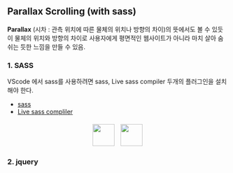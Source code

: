 ## Parallax Scrolling (with sass) ##

**Parallax** (시차 : 관측 위치에 따른 물체의 위치나 방향의 차이)의 뜻에서도 볼 수 있듯이 물체의 위치와 방향의 차이로 사용자에게 평면적인 웹사이트가 아니라 마치 살아 숨쉬는 듯한 느낌을 만들 수 있음.

### 1. SASS ###

VScode 에서 sass를 사용하려면 sass, Live sass compiler 두개의 플러그인을 설치해야 한다.

- [sass](https://marketplace.visualstudio.com/items?itemName=robinbentley.sass-indented)
- [Live sass compliler](https://marketplace.visualstudio.com/items?itemName=ritwickdey.live-sass)
<div style="margin-top:20px; text-align:center;" >	
<img src="https://robinbentley.gallerycdn.vsassets.io/extensions/robinbentley/sass-indented/1.4.9/1523787844290/Microsoft.VisualStudio.Services.Icons.Default" style="width:50px; height:50px; margin-right:10px;">
<img src="https://ritwickdey.gallerycdn.vsassets.io/extensions/ritwickdey/live-sass/1.3.0/1518981325878/Microsoft.VisualStudio.Services.Icons.Default" style="width:50px; height:50px;">
</div>

### 2. jquery ###


